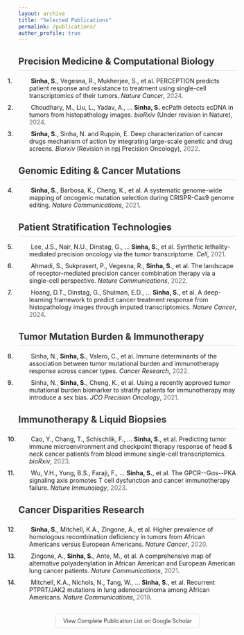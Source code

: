```yaml
---
layout: archive
title: "Selected Publications"
permalink: /publications/
author_profile: true
---
```


<style>
  .publications-container {
    margin-bottom: 30px;
  }
  
  .section-heading {
    padding-bottom: 8px;
    border-bottom: 1px solid #e0e0e0;
    margin-bottom: 15px;
    color: #333;
  }
  
  .pub-list {
    list-style-type: none;
    padding-left: 0;
    margin-bottom: 30px;
  }
  
  .pub-item {
    margin-bottom: 10px;
    padding-left: 25px;
    text-indent: -25px;
  }
  
  .pub-number {
    display: inline-block;
    width: 25px;
    font-weight: 600;
    color: #333;
  }
  
  .author-highlight {
    font-weight: bold;
  }
  
  .journal {
    font-style: italic;
  }
  
  .pub-year {
    color: #666;
  }
  
  .scholar-link {
    text-align: center;
    margin-top: 30px;
    margin-bottom: 20px;
  }
  
  .scholar-button {
    display: inline-block;
    padding: 8px 16px;
    border: 1px solid #e0e0e0;
    border-radius: 4px;
    color: #333;
    text-decoration: none;
    font-size: 0.9em;
  }
</style>

<div class="publications-container">
  <h2 class="section-heading">Precision Medicine & Computational Biology</h2>
  <ol class="pub-list">
    <li class="pub-item">
      <span class="pub-number">1.</span> <span class="author-highlight">Sinha, S.</span>, Vegesna, R., Mukherjee, S., et al. PERCEPTION predicts patient response and resistance to treatment using single-cell transcriptomics of their tumors. <span class="journal">Nature Cancer</span>, <span class="pub-year">2024</span>.
    </li>
    <li class="pub-item">
      <span class="pub-number">2.</span> Choudhary, M., Liu, L., Yadav, A., ... <span class="author-highlight">Sinha, S.</span> ecPath detects ecDNA in tumors from histopathology images. <span class="journal">bioRxiv</span> (Under revision in Nature), <span class="pub-year">2024</span>.
    </li>
    <li class="pub-item">
      <span class="pub-number">3.</span> <span class="author-highlight">Sinha, S.</span>, Sinha, N. and Ruppin, E. Deep characterization of cancer drugs mechanism of action by integrating large-scale genetic and drug screens. <span class="journal">Biorxiv</span> (Revision in npj Precision Oncology), <span class="pub-year">2022</span>.
    </li>
  </ol>
  
  <h2 class="section-heading">Genomic Editing & Cancer Mutations</h2>
  <ol class="pub-list" start="4">
    <li class="pub-item">
      <span class="pub-number">4.</span> <span class="author-highlight">Sinha, S.</span>, Barbosa, K., Cheng, K., et al. A systematic genome-wide mapping of oncogenic mutation selection during CRISPR-Cas9 genome editing. <span class="journal">Nature Communications</span>, <span class="pub-year">2021</span>.
    </li>
  </ol>
  
  <h2 class="section-heading">Patient Stratification Technologies</h2>
  <ol class="pub-list" start="5">
    <li class="pub-item">
      <span class="pub-number">5.</span> Lee, J.S., Nair, N.U., Dinstag, G., ... <span class="author-highlight">Sinha, S.</span>, et al. Synthetic lethality-mediated precision oncology via the tumor transcriptome. <span class="journal">Cell</span>, <span class="pub-year">2021</span>.
    </li>
    <li class="pub-item">
      <span class="pub-number">6.</span> Ahmadi, S., Sukprasert, P., Vegesna, R., <span class="author-highlight">Sinha, S.</span>, et al. The landscape of receptor-mediated precision cancer combination therapy via a single-cell perspective. <span class="journal">Nature Communications</span>, <span class="pub-year">2022</span>.
    </li>
    <li class="pub-item">
      <span class="pub-number">7.</span> Hoang, D.T., Dinstag, G., Shulman, E.D., ... <span class="author-highlight">Sinha, S.</span>, et al. A deep-learning framework to predict cancer treatment response from histopathology images through imputed transcriptomics. <span class="journal">Nature Cancer</span>, <span class="pub-year">2024</span>.
    </li>
  </ol>
  
  <h2 class="section-heading">Tumor Mutation Burden & Immunotherapy</h2>
  <ol class="pub-list" start="8">
    <li class="pub-item">
      <span class="pub-number">8.</span> Sinha, N., <span class="author-highlight">Sinha, S.</span>, Valero, C., et al. Immune determinants of the association between tumor mutational burden and immunotherapy response across cancer types. <span class="journal">Cancer Research</span>, <span class="pub-year">2022</span>.
    </li>
    <li class="pub-item">
      <span class="pub-number">9.</span> Sinha, N., <span class="author-highlight">Sinha, S.</span>, Cheng, K., et al. Using a recently approved tumor mutational burden biomarker to stratify patients for immunotherapy may introduce a sex bias. <span class="journal">JCO Precision Oncology</span>, <span class="pub-year">2021</span>.
    </li>
  </ol>
  
  <h2 class="section-heading">Immunotherapy & Liquid Biopsies</h2>
  <ol class="pub-list" start="10">
    <li class="pub-item">
      <span class="pub-number">10.</span> Cao, Y., Chang, T., Schischlik, F., ... <span class="author-highlight">Sinha, S.</span>, et al. Predicting tumor immune microenvironment and checkpoint therapy response of head & neck cancer patients from blood immune single-cell transcriptomics. <span class="journal">bioRxiv</span>, <span class="pub-year">2023</span>.
    </li>
    <li class="pub-item">
      <span class="pub-number">11.</span> Wu, V.H., Yung, B.S., Faraji, F., ... <span class="author-highlight">Sinha, S.</span>, et al. The GPCR--Gαs--PKA signaling axis promotes T cell dysfunction and cancer immunotherapy failure. <span class="journal">Nature Immunology</span>, <span class="pub-year">2023</span>.
    </li>
  </ol>
  
  <h2 class="section-heading">Cancer Disparities Research</h2>
  <ol class="pub-list" start="12">
    <li class="pub-item">
      <span class="pub-number">12.</span> <span class="author-highlight">Sinha, S.</span>, Mitchell, K.A., Zingone, A., et al. Higher prevalence of homologous recombination deficiency in tumors from African Americans versus European Americans. <span class="journal">Nature Cancer</span>, <span class="pub-year">2020</span>.
    </li>
    <li class="pub-item">
      <span class="pub-number">13.</span> Zingone, A., <span class="author-highlight">Sinha, S.</span>, Ante, M., et al. A comprehensive map of alternative polyadenylation in African American and European American lung cancer patients. <span class="journal">Nature Communications</span>, <span class="pub-year">2021</span>.
    </li>
    <li class="pub-item">
      <span class="pub-number">14.</span> Mitchell, K.A., Nichols, N., Tang, W., ... <span class="author-highlight">Sinha, S.</span>, et al. Recurrent PTPRT/JAK2 mutations in lung adenocarcinoma among African Americans. <span class="journal">Nature Communications</span>, <span class="pub-year">2019</span>.
    </li>
  </ol>
</div>

<div class="scholar-link">
  <a href="https://scholar.google.com/citations?user=XXXXXXXXXXXX" target="_blank" class="scholar-button">View Complete Publication List on Google Scholar</a>
</div>
